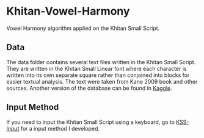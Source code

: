 # Khitan-Vowel-Harmony

Vowel Harmony algorithm applied on the Khitan Small Script.

## Data

The data folder contains several text files written in the Khitan Small Script. They are written in the Khitan Small Linear font where each character is written into its own separate square rather than conjoined into blocks for easier textual analysis. The text were taken from Kane 2009 book and other sources. Another version of the database can be found in [Kaggle](https://www.kaggle.com/datasets/reniven/khitan-small-script-database). 

## Input Method

If you need to input the Khitan Small Script using a keyboard, go to [KSS-Input](https://github.com/reniven/KSS-Input) for a input method I developed.
